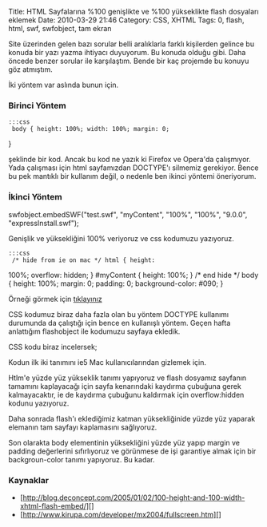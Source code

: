 Title: HTML Sayfalarına %100 genişlikte ve %100 yükseklikte flash dosyaları eklemek
Date: 2010-03-29 21:46
Category: CSS, XHTML
Tags: 0, flash, html, swf, swfobject, tam ekran

Site üzerinden gelen bazı sorular belli aralıklarla farklı kişilerden
gelince bu konuda bir yazı yazma ihtiyacı duyuyorum. Bu konuda olduğu
gibi. Daha öncede benzer sorular ile karşılaştım. Bende bir kaç projemde
bu konuyu göz atmıştım.

İki yöntem var aslında bunun için.

### Birinci Yöntem

	:::css
	 body { height: 100%; width: 100%; margin: 0;
} 

şeklinde bir kod. Ancak bu kod ne yazık ki Firefox ve Opera'da
çalışmıyor. Yada çalışması için html sayfamızdan DOCTYPE'ı silmemiz
gerekiyor. Bence bu pek mantıklı bir kullanım değil, o nedenle ben
ikinci yöntemi öneriyorum.

### İkinci Yöntem

swfobject.embedSWF("test.swf", "myContent", "100%", "100%", "9.0.0",
"expressInstall.swf");

Genişlik ve yüksekliğini 100% veriyoruz ve css kodumuzu yazıyoruz.

	:::css
	 /* hide from ie on mac */ html { height:
100%; overflow: hidden; } #myContent { height: 100%; } /* end hide */
body { height: 100%; margin: 0; padding: 0; background-color: #090; }


Örneği görmek için [tıklayınız][]

CSS kodumuz biraz daha fazla olan bu yöntem DOCTYPE kullanımı durumunda
da çalıştığı için bence en kullanışlı yöntem. Geçen hafta anlattığım
flashobject ile kodumuzu sayfaya ekledik.

CSS kodu biraz incelersek;

Kodun ilk iki tanımını ie5 Mac kullanıcılarından gizlemek için.

Htlm'e yüzde yüz yükseklik tanımı yapıyoruz ve flash dosyamız sayfanın
tamamını kaplayacağı için sayfa kenarındaki kaydırma çubuğuna gerek
kalmayacaktır, ie de kaydırma çubuğunu kaldırmak için overflow:hidden
kodunu yazıyoruz.

Daha sonrada flash'ı eklediğimiz katman yüksekliğinide yüzde yüz yaparak
elemanın tam sayfayı kaplamasını sağlıyoruz.

Son olarakta body elementinin yüksekliğini yüzde yüz yapıp margin ve
padding değerlerini sıfırlıyoruz ve görünmese de işi garantiye almak
için bir backgroun-color tanımı yapıyoruz. Bu kadar.

### Kaynaklar

-   [http://blog.deconcept.com/2005/01/02/100-height-and-100-width-xhtml-flash-embed/][]
-   [http://www.kirupa.com/developer/mx2004/fullscreen.htm][]

</p>

  [tıklayınız]: http://www.fatihhayrioglu.com/dokumanlar/tamekran_flash/tamekran.html
  [http://blog.deconcept.com/2005/01/02/100-height-and-100-width-xhtml-flash-embed/]: http://blog.deconcept.com/2005/01/02/100-height-and-100-width-xhtml-flash-embed/
  [http://www.kirupa.com/developer/mx2004/fullscreen.htm]: http://www.kirupa.com/developer/mx2004/fullscreen.htm
